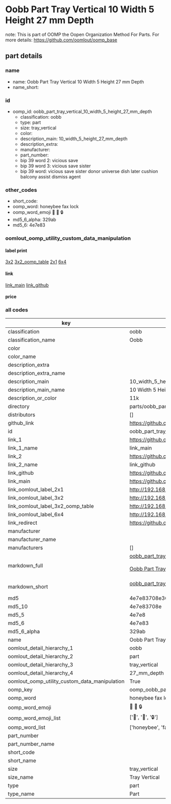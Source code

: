 # Oobb Part Tray Vertical 10 Width 5 Height 27 mm Depth  

note: This is part of OOMP the Oopen Organization Method For Parts. For more details: https://github.com/oomlout/oomp_base

##  part details
  







### name
* name: Oobb Part Tray Vertical 10 Width 5 Height 27 mm Depth
* name_short: 
### id
* oomp_id: oobb_part_tray_vertical_10_width_5_height_27_mm_depth
  * classification: oobb
  * type: part
  * size: tray_vertical
  * color: 
  * description_main: 10_width_5_height_27_mm_depth
  * description_extra: 
  * manufacturer: 
  * part_number: 
  * bip 39 word 2: vicious save
  * bip 39 word 3: vicious save sister
  * bip 39 word: vicious save sister donor universe dish later cushion balcony assist dismiss agent

### other_codes
* short_code: 
* oomp_word: honeybee fax lock
* oomp_word_emoji :honeybee: :fax: :lock:
* md5_6_alpha: 329ab
* md5_6: 4e7e83






### oomlout_oomp_utility_custom_data_manipulation
#### label print
[3x2](http://192.168.1.245:1112/?label=oomp%20329ab)
[3x2_oomp_table](http://192.168.1.108:1112/?label=oomp%20329ab)
[2x1](http://192.168.1.242:1112/?label=oomp%20329ab)
[6x4](http://192.168.1.55:1112/?label=oomp%20329ab)    

#### link

[link_main](https://github.com/oomlout/oomlout_oomp_version_1_messy/tree/main/parts/oobb_part_tray_vertical_10_width_5_height_27_mm_depth) [link_github](https://github.com/oomlout/oomlout_oomp_version_1_messy/tree/main/parts/oobb_part_tray_vertical_10_width_5_height_27_mm_depth)                             

#### price







### all codes 
| key | value |  
| --- | --- |  
| classification | oobb |  
| classification_name | Oobb |  
| color |  |  
| color_name |  |  
| description_extra |  |  
| description_extra_name |  |  
| description_main | 10_width_5_height_27_mm_depth |  
| description_main_name | 10 Width 5 Height 27 mm Depth |  
| description_or_color | 11k |  
| directory | parts/oobb_part_tray_vertical_10_width_5_height_27_mm_depth |  
| distributors | [] |  
| github_link | https://github.com/oomlout/oomlout_oomp_part_src/tree/main/parts/oobb_part_tray_vertical_10_width_5_height_27_mm_depth |  
| id | oobb_part_tray_vertical_10_width_5_height_27_mm_depth |  
| link_1 | https://github.com/oomlout/oomlout_oomp_version_1_messy/tree/main/parts/oobb_part_tray_vertical_10_width_5_height_27_mm_depth |  
| link_1_name | link_main |  
| link_2 | https://github.com/oomlout/oomlout_oomp_version_1_messy/tree/main/parts/oobb_part_tray_vertical_10_width_5_height_27_mm_depth |  
| link_2_name | link_github |  
| link_github | https://github.com/oomlout/oomlout_oomp_version_1_messy/tree/main/parts/oobb_part_tray_vertical_10_width_5_height_27_mm_depth |  
| link_main | https://github.com/oomlout/oomlout_oomp_version_1_messy/tree/main/parts/oobb_part_tray_vertical_10_width_5_height_27_mm_depth |  
| link_oomlout_label_2x1 | http://192.168.1.242:1112/?label=oomp%20329ab |  
| link_oomlout_label_3x2 | http://192.168.1.245:1112/?label=oomp%20329ab |  
| link_oomlout_label_3x2_oomp_table | http://192.168.1.108:1112/?label=oomp%20329ab |  
| link_oomlout_label_6x4 | http://192.168.1.55:1112/?label=oomp%20329ab |  
| link_redirect | https://github.com/oomlout/oomlout_oomp_version_1_messy/tree/main/parts/oobb_part_tray_vertical_10_width_5_height_27_mm_depth |  
| manufacturer |  |  
| manufacturer_name |  |  
| manufacturers | [] |  
| markdown_full | [oobb_part_tray_vertical_10_width_5_height_27_mm_depth](none)<br>[](none)<br>[Oobb Part Tray Vertical 10 Width 5 Height 27 Mm Depth](none)<br><br> |  
| markdown_short | [oobb_part_tray_vertical_10_width_5_height_27_mm_depth](none)<br><br> |  
| md5 | 4e7e83708e366fa8fcf6e415932ff79c |  
| md5_10 | 4e7e83708e |  
| md5_5 | 4e7e8 |  
| md5_6 | 4e7e83 |  
| md5_6_alpha | 329ab |  
| name | Oobb Part Tray Vertical 10 Width 5 Height 27 mm Depth |  
| oomlout_detail_hierarchy_1 | oobb |  
| oomlout_detail_hierarchy_2 | part |  
| oomlout_detail_hierarchy_3 | tray_vertical |  
| oomlout_detail_hierarchy_4 | 27_mm_depth |  
| oomlout_oomp_utility_custom_data_manipulation | True |  
| oomp_key | oomp_oobb_part_tray_vertical_10_width_5_height_27_mm_depth |  
| oomp_word | honeybee fax lock |  
| oomp_word_emoji | :honeybee: :fax: :lock: |  
| oomp_word_emoji_list | [':honeybee:', ':fax:', ':lock:'] |  
| oomp_word_list | ['honeybee', 'fax', 'lock'] |  
| part_number |  |  
| part_number_name |  |  
| short_code |  |  
| short_name |  |  
| size | tray_vertical |  
| size_name | Tray Vertical |  
| type | part |  
| type_name | Part |  
